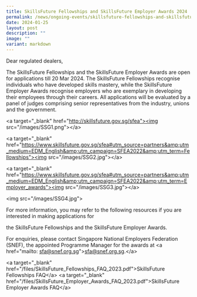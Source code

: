 ```yaml
---
title: SkillsFuture Fellowships and SkillsFuture Employer Awards 2024
permalink: /news/ongoing-events/skillsfuture-fellowships-and-skillsfuture-employer-awards-2024/
date: 2024-01-25
layout: post
description: ""
image: ""
variant: markdown
---
```

<p>Dear regulated dealers,</p>
<p></p>
<p>The SkillsFuture Fellowships and the SkillsFuture Employer Awards are
    open for applications till 20 Mar 2024. The SkillsFuture Fellowships recognise
    individuals who have developed skills mastery, while the SkillsFuture Employer
    Awards recognise employers who are exemplary in developing their employees
    through their careers. All applications will be evaluated by a panel of
    judges comprising senior representatives from the industry, unions and
    the government.</p>
<p>&lt;a target="_blank" href="<a href="http://skillsfuture.gov.sg/sfea&quot;><img" rel="noopener noreferrer nofollow" target="_blank">http://skillsfuture.gov.sg/sfea"&gt;&lt;img</a> src="/images/SSG1.png"&gt;&lt;/a&gt;</p>
<p>&lt;a target="_blank" href="<a href="https://www.skillsfuture.gov.sg/sfea#utm_source=partners&amp;amp;utm_medium=EDM_English&amp;amp;utm_campaign=SFEA2022&amp;amp;utm_term=Fellowships&quot;><img" rel="noopener noreferrer nofollow" target="_blank">https://www.skillsfuture.gov.sg/sfea#utm_source=partners&amp;amp;utm_medium=EDM_English&amp;amp;utm_campaign=SFEA2022&amp;amp;utm_term=Fellowships"&gt;&lt;img</a> src="/images/SSG2.jpg"&gt;&lt;/a&gt;</p>
<p>&lt;a target="_blank" href="<a href="https://www.skillsfuture.gov.sg/sfea#utm_source=partners&amp;amp;utm_medium=EDM_English&amp;amp;utm_campaign=SFEA2022&amp;amp;utm_term=Employer_awards&quot;><img" rel="noopener noreferrer nofollow" target="_blank">https://www.skillsfuture.gov.sg/sfea#utm_source=partners&amp;amp;utm_medium=EDM_English&amp;amp;utm_campaign=SFEA2022&amp;amp;utm_term=Employer_awards"&gt;&lt;img</a> src="/images/SSG3.jpg"&gt;&lt;/a&gt;</p>
<p>&lt;img src="/images/SSG4.jpg"&gt;</p>
<p>For more information, you may refer to the following resources if you
    are interested in making applications for</p>
<p>the SkillsFuture Fellowships and the SkillsFuture Employer Awards.</p>
<p>For enquiries, please contact Singapore National Employers Federation
    (SNEF), the appointed Programme Manager for the awards at &lt;a href="mailto:
    <a href="mailto:sfa@snef.org.sg" rel="noopener noreferrer nofollow" target="_blank">sfa@snef.org.sg</a>"&gt;<a href="mailto:sfa@snef.org.sg" rel="noopener noreferrer nofollow" target="_blank">sfa@snef.org.sg</a>.&lt;/a&gt;</p>
<p>&lt;a target="_blank" href="/files/SkillsFuture_Fellowships_FAQ_2023.pdf"&gt;SkillsFuture
    Fellowships FAQ&lt;/a&gt; &lt;a target="_blank" href="/files/SkillsFuture_Employer_Awards_FAQ_2023.pdf"&gt;SkillsFuture
    Employer Awards FAQ&lt;/a&gt;</p>